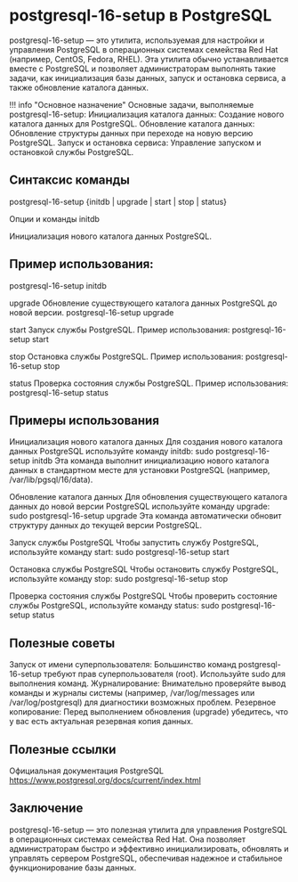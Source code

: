 # postgresql-16-setup в PostgreSQL
postgresql-16-setup — это утилита, используемая для настройки и управления PostgreSQL в операционных системах семейства Red Hat (например, CentOS, Fedora, RHEL). Эта утилита обычно устанавливается вместе с PostgreSQL и позволяет администраторам выполнять такие задачи, как инициализация базы данных, запуск и остановка сервиса, а также обновление каталога данных.

!!! info "Основное назначение"
    Основные задачи, выполняемые postgresql-16-setup:
    Инициализация каталога данных: Создание нового каталога данных для PostgreSQL.
    Обновление каталога данных: Обновление структуры данных при переходе на новую версию PostgreSQL.
    Запуск и остановка сервиса: Управление запуском и остановкой службы PostgreSQL.

## Синтаксис команды
postgresql-16-setup {initdb | upgrade | start | stop | status}

Опции и команды
initdb

Инициализация нового каталога данных PostgreSQL.

## Пример использования:
postgresql-16-setup initdb

upgrade
Обновление существующего каталога данных PostgreSQL до новой версии.
postgresql-16-setup upgrade

start
Запуск службы PostgreSQL.
Пример использования:
postgresql-16-setup start

stop
Остановка службы PostgreSQL.
Пример использования:
postgresql-16-setup stop

status
Проверка состояния службы PostgreSQL.
Пример использования:
postgresql-16-setup status

## Примеры использования
Инициализация нового каталога данных
Для создания нового каталога данных PostgreSQL используйте команду initdb:
sudo postgresql-16-setup initdb
Эта команда выполнит инициализацию нового каталога данных в стандартном месте для установки PostgreSQL (например, /var/lib/pgsql/16/data).

Обновление каталога данных
Для обновления существующего каталога данных до новой версии PostgreSQL используйте команду upgrade:
sudo postgresql-16-setup upgrade
Эта команда автоматически обновит структуру данных до текущей версии PostgreSQL.

Запуск службы PostgreSQL
Чтобы запустить службу PostgreSQL, используйте команду start:
sudo postgresql-16-setup start

Остановка службы PostgreSQL
Чтобы остановить службу PostgreSQL, используйте команду stop:
sudo postgresql-16-setup stop

Проверка состояния службы PostgreSQL
Чтобы проверить состояние службы PostgreSQL, используйте команду status:
sudo postgresql-16-setup status

## Полезные советы
Запуск от имени суперпользователя: Большинство команд postgresql-16-setup требуют прав суперпользователя (root). Используйте sudo для выполнения команд.
Журналирование: Внимательно проверяйте вывод команды и журналы системы (например, /var/log/messages или /var/log/postgresql) для диагностики возможных проблем.
Резервное копирование: Перед выполнением обновления (upgrade) убедитесь, что у вас есть актуальная резервная копия данных.

## Полезные ссылки
Официальная документация PostgreSQL
https://www.postgresql.org/docs/current/index.html

## Заключение
postgresql-16-setup — это полезная утилита для управления PostgreSQL в операционных системах семейства Red Hat. Она позволяет администраторам быстро и эффективно инициализировать, обновлять и управлять сервером PostgreSQL, обеспечивая надежное и стабильное функционирование базы данных.